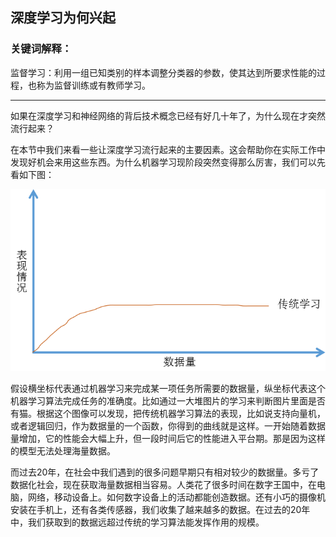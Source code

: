 ## 深度学习为何兴起

### 关键词解释：

监督学习：利用一组已知类别的样本调整分类器的参数，使其达到所要求性能的过程，也称为监督训练或有教师学习。

------



如果在深度学习和神经网络的背后技术概念已经有好几十年了，为什么现在才突然流行起来？

在本节中我们来看一些让深度学习流行起来的主要因素。这会帮助你在实际工作中发现好机会来用这些东西。为什么机器学习现阶段突然变得那么厉害，我们可以先看如下图：

![1.3.1](../img/1.3.1.png)

假设横坐标代表通过机器学习来完成某一项任务所需要的数据量，纵坐标代表这个机器学习算法完成任务的准确度。比如通过一大堆图片的学习来判断图片里面是否有猫。根据这个图像可以发现，把传统机器学习算法的表现，比如说支持向量机，或者逻辑回归，作为数据量的一个函数，你得到的曲线就是这样。一开始随着数据量增加，它的性能会大幅上升，但一段时间后它的性能进入平台期。那是因为这样的模型无法处理海量数据。

而过去20年，在社会中我们遇到的很多问题早期只有相对较少的数据量。多亏了数据化社会，现在获取海量数据相当容易。人类花了很多时间在数字王国中，在电脑，网络，移动设备上。如何数字设备上的活动都能创造数据。还有小巧的摄像机安装在手机上，还有各类传感器，我们收集了越来越多的数据。在过去的20年中，我们获取到的数据远超过传统的学习算法能发挥作用的规模。